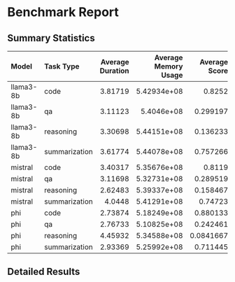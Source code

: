 # Benchmark Report

## Summary Statistics


| Model     | Task Type     |   Average Duration |   Average Memory Usage |   Average Score |   Total Tasks |
|:----------|:--------------|-------------------:|-----------------------:|----------------:|--------------:|
| llama3-8b | code          |            3.81719 |            5.42934e+08 |       0.8252    |             3 |
| llama3-8b | qa            |            3.11123 |            5.4046e+08  |       0.299197  |           203 |
| llama3-8b | reasoning     |            3.30698 |            5.44151e+08 |       0.136233  |             3 |
| llama3-8b | summarization |            3.61774 |            5.44078e+08 |       0.757266  |           152 |
| mistral   | code          |            3.40317 |            5.35676e+08 |       0.8119    |             3 |
| mistral   | qa            |            3.11698 |            5.32731e+08 |       0.289519  |           203 |
| mistral   | reasoning     |            2.62483 |            5.39337e+08 |       0.158467  |             3 |
| mistral   | summarization |            4.0448  |            5.41291e+08 |       0.74723   |           152 |
| phi       | code          |            2.73874 |            5.18249e+08 |       0.880133  |             3 |
| phi       | qa            |            2.76733 |            5.10825e+08 |       0.242461  |           203 |
| phi       | reasoning     |            4.45932 |            5.34588e+08 |       0.0841667 |             3 |
| phi       | summarization |            2.93369 |            5.25992e+08 |       0.711445  |           152 |

## Detailed Results
